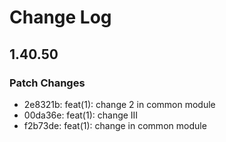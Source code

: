 # Change Log

## 1.40.50

### Patch Changes

- 2e8321b: feat(1): change 2 in common module
- 00da36e: feat(1): change III
- f2b73de: feat(1): change in common module
